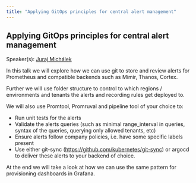 ```yaml
---
title: "Applying GitOps principles for central alert management"
---
```


## Applying GitOps principles for central alert management

Speaker(s): [Juraj Michálek](../../speakers/juraj-michálek)

In this talk we will explore how we can use git to store and review  alerts for Prometheus and compatible backends such as Mimir, Thanos, Cortex.

Further we will use folder structure to control to which regions / environments and tenants the alerts and recording rules get deployed to.

We will also use Promtool, Promruval and pipeline tool of your choice to:

* Run unit tests for the alerts
* Validate the alerts queries (such as minimal range_interval in queries, syntax of the queries, querying only allowed tenants, etc)
* Ensure alerts follow company policies, i.e. have some specific labels present 
* Use either git-sync (https://github.com/kubernetes/git-sync) or argocd to deliver these alerts to your backend of choice.

At the end we will take a look at how we can use the same pattern for provisioning dashboards in Grafana.
